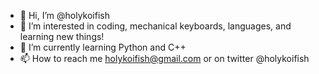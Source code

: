 - 👋 Hi, I’m @holykoifish
- 👀 I’m interested in coding, mechanical keyboards, languages, and learning new things!
- 🌱 I’m currently learning Python and C++
- 📫 How to reach me holykoifish@gmail.com or on twitter @holykoifish

<!---
holykoifish/holykoifish is a ✨ special ✨ repository because its `README.md` (this file) appears on your GitHub profile.
You can click the Preview link to take a look at your changes.
--->
